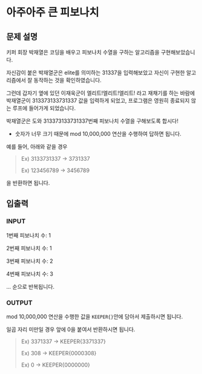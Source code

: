 # 아주아주 큰 피보나치

## 문제 설명

키퍼 회장 박재열은 코딩을 배우고 피보나치 수열을 구하는 알고리즘을 구현해보았습니다.

자신감이 붙은 박재열군은 elite를 의미하는 31337을 입력해보았고 자신이 구현한 알고리즘에서 잘 동작하는 것을 확인하였습니다.

그런데 갑자기 옆에 있던 이재욱군이 엘리트!엘리트!엘리트! 라고 재채기를 하는 바람에 박재열군이 313373133731337 값을 입력하게 되었고, 프로그램은 영원히 종료되지 않는 루프에 들어가게 되었습니다.

박재열군은 도와 313373133731337번째 피보나치 수열을 구해보도록 합시다!

- 숫자가 너무 크기 때문에 mod 10,000,000 연산을 수행하여 답하면 됩니다.

예를 들어, 아래와 같을 경우

> Ex) 3133731337 -> 3731337
>
> Ex) 123456789 -> 3456789

을 반환하면 됩니다.

## 입출력

### INPUT

1번째 피보나치 수: 1

2번째 피보나치 수: 1

3번째 피보나치 수: 2

4번째 피보나치 수: 3

... 순으로 반복됩니다.

### OUTPUT

mod 10,000,000 연산을 수행한 값을 `KEEPER{}`안에 담아서 제출하시면 됩니다.

일곱 자리 미만일 경우 앞에 0을 붙여서 반환하시면 됩니다.

> Ex) 3371337 -> KEEPER{3371337}
>
> Ex) 308 -> KEEPER{0000308}
>
> Ex) 0 -> KEEPER{0000000} 